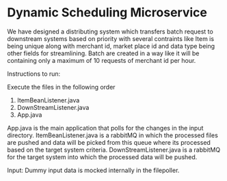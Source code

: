 # Dynamic Scheduling Microservice

We have designed a distributing system which transfers batch request to downstream systems based on priority with several contraints like Item is being unique along with merchant id, market place id and data type being other fields for streamlining. Batch are created in a way like it will be containing only a maximum of 10 requests of merchant id per hour.

Instructions to run:

Execute the files in the following order
1) ItemBeanListener.java 
2) DownStreamListener.java
3) App.java

App.java is the main application that polls for the changes in the input directory. 
ItemBeanListener.java is a rabbitMQ in which the processed files are pushed and data will be picked from this queue where its processed based on the target system criteria.
DownStreamListener.java is a rabbitMQ for the target system into which the processed data will be pushed.

Input:
Dummy input data is mocked internally in the filepoller.
